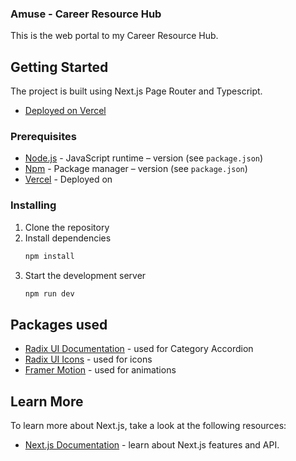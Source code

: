 ### Amuse - Career Resource Hub

This is the web portal to my Career Resource Hub.

## Getting Started

The project is built using Next.js Page Router and Typescript.

- [Deployed on Vercel](https://career-resource-hub-tbps.vercel.app/)

### Prerequisites

- [Node.js](https://nodejs.org/en/) - JavaScript runtime – version (see `package.json`)
- [Npm](https://www.npmjs.com/) - Package manager – version (see `package.json`)
- [Vercel](https://www.docker.com/) - Deployed on

### Installing

1. Clone the repository
2. Install dependencies
   ```bash
   npm install
   ```
3. Start the development server
   ```bash
   npm run dev
   ```

## Packages used

- [Radix UI Documentation](https://www.radix-ui.com/primitives/docs/components/accordion) - used for Category Accordion
- [Radix UI Icons](https://www.radix-ui.com/icons) - used for icons
- [Framer Motion](https://www.npmjs.com/package/framer-motion) - used for animations

## Learn More

To learn more about Next.js, take a look at the following resources:

- [Next.js Documentation](https://nextjs.org/docs) - learn about Next.js features and API.
